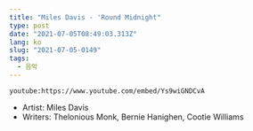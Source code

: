 ```yaml
---
title: "Miles Davis - 'Round Midnight"
type: post
date: "2021-07-05T08:49:03.313Z"
lang: ko
slug: "2021-07-05-0149"
tags:
  - 음악
---
```


`youtube:https://www.youtube.com/embed/Ys9wiGNDCvA`

- Artist: Miles Davis
- Writers: Thelonious Monk, Bernie Hanighen, Cootie Williams
